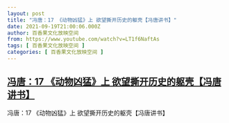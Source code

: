 ```yaml
---
layout: post
title: "冯唐：17 《动物凶猛》上 欲望撕开历史的躯壳【冯唐讲书】"
date: 2021-09-19T21:00:06.000Z
author: 百香果文化放映空间
from: https://www.youtube.com/watch?v=LT1f6NaftAs
tags: [ 百香果文化放映空间 ]
categories: [ 百香果文化放映空间 ]
---
```

<!--1632085206000-->
[冯唐：17 《动物凶猛》上 欲望撕开历史的躯壳【冯唐讲书】](https://www.youtube.com/watch?v=LT1f6NaftAs)
------

<div>
冯唐：17 《动物凶猛》上 欲望撕开历史的躯壳【冯唐讲书】
</div>

